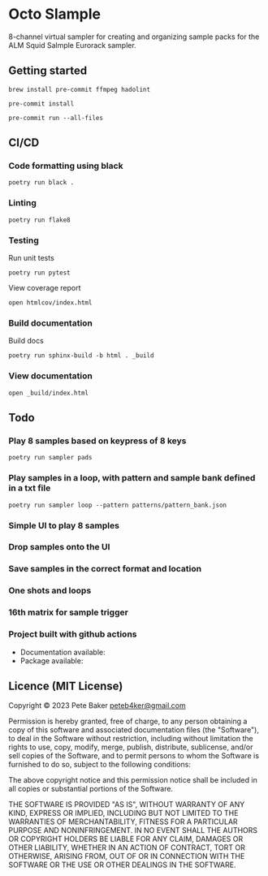 # Octo Slample

8-channel virtual sampler for creating and organizing sample packs for the
ALM Squid Salmple Eurorack sampler.

## Getting started

```shell
brew install pre-commit ffmpeg hadolint
```

```shell
pre-commit install
```

```shell
pre-commit run --all-files
```

## CI/CD

### Code formatting using black

```shell
poetry run black .
```

### Linting

```shell
poetry run flake8
```

### Testing

Run unit tests

```shell
poetry run pytest
```

View coverage report

```shell
open htmlcov/index.html
```

### Build documentation

Build docs

```shell
poetry run sphinx-build -b html . _build
```

### View documentation

```shell
open _build/index.html
```

## Todo

### Play 8 samples based on keypress of 8 keys

```shell
poetry run sampler pads
```

### Play samples in a loop, with pattern and sample bank defined in a txt file

```shell
poetry run sampler loop --pattern patterns/pattern_bank.json
```

### Simple UI to play 8 samples

### Drop samples onto the UI

### Save samples in the correct format and location

### One shots and loops

### 16th matrix for sample trigger

### Project built with github actions

- Documentation available:
- Package available:

## Licence (MIT License)

Copyright © 2023 Pete Baker <peteb4ker@gmail.com>

Permission is hereby granted, free of charge, to any person obtaining a copy of this software and associated documentation files (the "Software"), to deal in the Software without restriction, including without limitation the rights to use, copy, modify, merge, publish, distribute, sublicense, and/or sell copies of the Software, and to permit persons to whom the Software is furnished to do so, subject to the following conditions:

The above copyright notice and this permission notice shall be included in all copies or substantial portions of the Software.

THE SOFTWARE IS PROVIDED "AS IS", WITHOUT WARRANTY OF ANY KIND, EXPRESS OR IMPLIED, INCLUDING BUT NOT LIMITED TO THE WARRANTIES OF MERCHANTABILITY, FITNESS FOR A PARTICULAR PURPOSE AND NONINFRINGEMENT. IN NO EVENT SHALL THE AUTHORS OR COPYRIGHT HOLDERS BE LIABLE FOR ANY CLAIM, DAMAGES OR OTHER LIABILITY, WHETHER IN AN ACTION OF CONTRACT, TORT OR OTHERWISE, ARISING FROM, OUT OF OR IN CONNECTION WITH THE SOFTWARE OR THE USE OR OTHER DEALINGS IN THE SOFTWARE.

